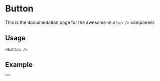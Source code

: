 # Button

This is the documentation page for the awesome `<Button />` component.

## Usage

```svelte{1}
<Button />
```

## Example

<script>
  import Button from './Button.svelte';
</script>

<spacer>
  <Button />
</spacer>
